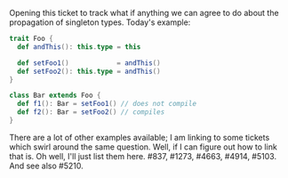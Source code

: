 Opening this ticket to track what if anything we can agree to do about the propagation of singleton types. Today's example:
```scala
trait Foo {
  def andThis(): this.type = this

  def setFoo1()            = andThis()
  def setFoo2(): this.type = andThis()
}

class Bar extends Foo {
  def f1(): Bar = setFoo1() // does not compile
  def f2(): Bar = setFoo2() // compiles
}
```
There are a lot of other examples available; I am linking to some tickets which swirl around the same question.
Well, if I can figure out how to link that is. Oh well, I'll just list them here. #837, #1273, #4663, #4914, #5103. And see also #5210.

